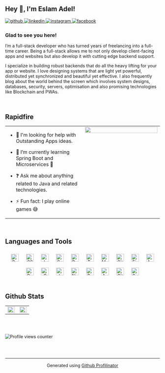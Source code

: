 ## Hey 👋, I'm Eslam Adel!  
  

<a href="https://github.com/https://github.com/EslamA99" target="_blank">
<img src=https://img.shields.io/badge/github-%2324292e.svg?&style=for-the-badge&logo=github&logoColor=white alt=github style="margin-bottom: 5px;" />
</a>
<a href="https://linkedin.com/in/https://www.linkedin.com/in/eslama99" target="_blank">
<img src=https://img.shields.io/badge/linkedin-%231E77B5.svg?&style=for-the-badge&logo=linkedin&logoColor=white alt=linkedin style="margin-bottom: 5px;" />
</a>
<a href="https://instagram.com/https://www.instagram.com/eslamadelahlawy/" target="_blank">
<img src=https://img.shields.io/badge/instagram-%23000000.svg?&style=for-the-badge&logo=instagram&logoColor=white alt=instagram style="margin-bottom: 5px;" />
</a>
<a href="https://www.facebook.com/https://www.facebook.com/AhlaaWaay" target="_blank">
<img src=https://img.shields.io/badge/facebook-%232E87FB.svg?&style=for-the-badge&logo=facebook&logoColor=white alt=facebook style="margin-bottom: 5px;" />
</a>  
  



### Glad to see you here!  
I’m a full-stack developer who has turned years of freelancing into a full-time career. Being a full-stack allows me to not only develop client-facing apps and websites but also develop it with cutting edge backend support.

I specialize in building robust backends that do all the heavy lifting for your app or website. I love designing systems that are light yet powerful, distributed yet synchronized and beautiful yet effective. I also frequently blog about the world behind the screen which involves system designs, databases, security, servers, optimisation and also promising technologies like Blockchain and PWAs.  
  

<br/>  


## Rapidfire  
<table><tr><td valign="top" width="50%">

- 🤔 I'm looking for help with Outstanding Apps ideas.  
  

- 🌱 I’m currently learning Spring Boot and Microservices 💪  
  

- ❓ Ask me about anything related to Java and related technologies.  
  

- ⚡ Fun fact: I play online games 😅  


</td><td valign="top" width="50%">

<img src="https://rishavanand.github.io/static/images/greetings.gif" align="left" style="width: 100%" />  


</td></tr></table>  

<br/>  


## Languages and Tools  
<div align="center">  
<a href="https://getbootstrap.com/docs/3.4/javascript/" target="_blank"><img style="margin: 10px" src="https://profilinator.rishav.dev/?fbclid=IwAR3yl_nsaY_mpbuZiWhAByf4oEJ8s_QphcX0Ztnc3WuXiHaDU5H4ptE6AEIskills-assets/bootstrap-plain.svg" alt="Bootstrap" height="25" /></a>  
<a href="https://www.w3schools.com/css/" target="_blank"><img style="margin: 10px" src="https://profilinator.rishav.dev/?fbclid=IwAR3yl_nsaY_mpbuZiWhAByf4oEJ8s_QphcX0Ztnc3WuXiHaDU5H4ptE6AEIskills-assets/css3-original-wordmark.svg" alt="CSS3" height="25" /></a>  
<a href="https://www.javascript.com/" target="_blank"><img style="margin: 10px" src="https://profilinator.rishav.dev/?fbclid=IwAR3yl_nsaY_mpbuZiWhAByf4oEJ8s_QphcX0Ztnc3WuXiHaDU5H4ptE6AEIskills-assets/javascript-original.svg" alt="JavaScript" height="25" /></a>  
<a href="https://www.cplusplus.com/" target="_blank"><img style="margin: 10px" src="https://profilinator.rishav.dev/?fbclid=IwAR3yl_nsaY_mpbuZiWhAByf4oEJ8s_QphcX0Ztnc3WuXiHaDU5H4ptE6AEIskills-assets/cplusplus-original.svg" alt="C++" height="25" /></a>  
<a href="https://www.docker.com/" target="_blank"><img style="margin: 10px" src="https://profilinator.rishav.dev/?fbclid=IwAR3yl_nsaY_mpbuZiWhAByf4oEJ8s_QphcX0Ztnc3WuXiHaDU5H4ptE6AEIskills-assets/docker-original-wordmark.svg" alt="Docker" height="25" /></a>  
<a href="https://www.typescriptlang.org/" target="_blank"><img style="margin: 10px" src="https://profilinator.rishav.dev/?fbclid=IwAR3yl_nsaY_mpbuZiWhAByf4oEJ8s_QphcX0Ztnc3WuXiHaDU5H4ptE6AEIskills-assets/typescript-original.svg" alt="TypeScript" height="25" /></a>  
<a href="https://www.mysql.com/" target="_blank"><img style="margin: 10px" src="https://profilinator.rishav.dev/?fbclid=IwAR3yl_nsaY_mpbuZiWhAByf4oEJ8s_QphcX0Ztnc3WuXiHaDU5H4ptE6AEIskills-assets/mysql-original-wordmark.svg" alt="MySQL" height="25" /></a>  
<a href="https://github.com/" target="_blank"><img style="margin: 10px" src="https://profilinator.rishav.dev/?fbclid=IwAR3yl_nsaY_mpbuZiWhAByf4oEJ8s_QphcX0Ztnc3WuXiHaDU5H4ptE6AEIskills-assets/git-scm-icon.svg" alt="Git" height="25" /></a>  
<a href="https://firebase.google.com/" target="_blank"><img style="margin: 10px" src="https://profilinator.rishav.dev/?fbclid=IwAR3yl_nsaY_mpbuZiWhAByf4oEJ8s_QphcX0Ztnc3WuXiHaDU5H4ptE6AEIskills-assets/firebase.png" alt="Firebase" height="25" /></a>  
<a href="https://angular.io/" target="_blank"><img style="margin: 10px" src="https://profilinator.rishav.dev/?fbclid=IwAR3yl_nsaY_mpbuZiWhAByf4oEJ8s_QphcX0Ztnc3WuXiHaDU5H4ptE6AEIskills-assets/angularjs-original.svg" alt="Angular" height="25" /></a>  
<a href="https://dart.dev/" target="_blank"><img style="margin: 10px" src="https://profilinator.rishav.dev/?fbclid=IwAR3yl_nsaY_mpbuZiWhAByf4oEJ8s_QphcX0Ztnc3WuXiHaDU5H4ptE6AEIskills-assets/dartlang-icon.svg" alt="Dart" height="25" /></a>  
<a href="https://www.cprogramming.com/" target="_blank"><img style="margin: 10px" src="https://profilinator.rishav.dev/?fbclid=IwAR3yl_nsaY_mpbuZiWhAByf4oEJ8s_QphcX0Ztnc3WuXiHaDU5H4ptE6AEIskills-assets/c-original.svg" alt="C" height="25" /></a>  
<a href="https://www.java.com/" target="_blank"><img style="margin: 10px" src="https://profilinator.rishav.dev/?fbclid=IwAR3yl_nsaY_mpbuZiWhAByf4oEJ8s_QphcX0Ztnc3WuXiHaDU5H4ptE6AEIskills-assets/java-original-wordmark.svg" alt="Java" height="25" /></a>  
<a href="https://nodejs.org/" target="_blank"><img style="margin: 10px" src="https://profilinator.rishav.dev/?fbclid=IwAR3yl_nsaY_mpbuZiWhAByf4oEJ8s_QphcX0Ztnc3WuXiHaDU5H4ptE6AEIskills-assets/nodejs-original-wordmark.svg" alt="Node.js" height="25" /></a>  
<a href="https://www.python.org/" target="_blank"><img style="margin: 10px" src="https://profilinator.rishav.dev/?fbclid=IwAR3yl_nsaY_mpbuZiWhAByf4oEJ8s_QphcX0Ztnc3WuXiHaDU5H4ptE6AEIskills-assets/python-original.svg" alt="Python" height="25" /></a>  
<a href="https://azure.microsoft.com/en-in/" target="_blank"><img style="margin: 10px" src="https://profilinator.rishav.dev/?fbclid=IwAR3yl_nsaY_mpbuZiWhAByf4oEJ8s_QphcX0Ztnc3WuXiHaDU5H4ptE6AEIskills-assets/microsoft_azure-icon.svg" alt="Azure" height="25" /></a>  
<a href="https://about.gitlab.com/" target="_blank"><img style="margin: 10px" src="https://profilinator.rishav.dev/?fbclid=IwAR3yl_nsaY_mpbuZiWhAByf4oEJ8s_QphcX0Ztnc3WuXiHaDU5H4ptE6AEIskills-assets/gitlab.svg" alt="GitLab" height="25" /></a>  
<a href="https://docs.spring.io/spring-framework/docs/3.0.x/reference/expressions.html#:~:text=The%20Spring%20Expression%20Language%20(SpEL,and%20basic%20string%20templating%20functionality." target="_blank"><img style="margin: 10px" src="https://profilinator.rishav.dev/?fbclid=IwAR3yl_nsaY_mpbuZiWhAByf4oEJ8s_QphcX0Ztnc3WuXiHaDU5H4ptE6AEIskills-assets/springio-icon.svg" alt="Spring" height="25" /></a>  
</div>  

<br/>  


## Github Stats  
<table><tr><td valign="top" width="50%">

<img src="https://github-readme-stats.vercel.app/api?username=EslamA99&show_icons=true&count_private=true&hide_border=true" align="left" style="width: 100%" />

</td><td valign="top" width="50%">

<img src="https://github-readme-stats.vercel.app/api/top-langs/?username=EslamA99&hide_border=true&layout=compact" align="left" style="width: 100%" />

</td></tr></table>  

<br/>  

  

<br/>  

![Profile views counter](https://komarev.com/ghpvc/?username=rishavanand&&style=flat-square)  
  

<br/>  


<br />

----
<div align="center">Generated using <a href="https://profilinator.rishav.dev/" target="_blank">Github Profilinator</a></div>
